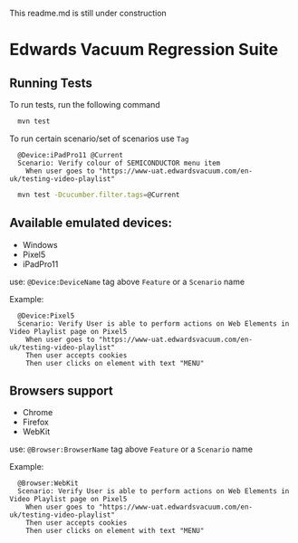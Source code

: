 This readme.md is still under construction
# Edwards Vacuum Regression Suite


## Running Tests

To run tests, run the following command

```bash
  mvn test
```

To run certain scenario/set of scenarios use `Tag`

```cucumber
  @Device:iPadPro11 @Current
  Scenario: Verify colour of SEMICONDUCTOR menu item
    When user goes to "https://www-uat.edwardsvacuum.com/en-uk/testing-video-playlist"
```

```bash
  mvn test -Dcucumber.filter.tags=@Current
```

## Available emulated devices:

- Windows
- Pixel5
- iPadPro11

use: `@Device:DeviceName` tag above `Feature` or a `Scenario` name

Example:
```Cucumber 
  @Device:Pixel5
  Scenario: Verify User is able to perform actions on Web Elements in Video Playlist page on Pixel5
    When user goes to "https://www-uat.edwardsvacuum.com/en-uk/testing-video-playlist"
    Then user accepts cookies
    Then user clicks on element with text "MENU"
```    

## Browsers support

- Chrome
- Firefox
- WebKit

use: `@Browser:BrowserName` tag above `Feature` or a `Scenario` name

Example:
```Cucumber 
  @Browser:WebKit
  Scenario: Verify User is able to perform actions on Web Elements in Video Playlist page on Pixel5
    When user goes to "https://www-uat.edwardsvacuum.com/en-uk/testing-video-playlist"
    Then user accepts cookies
    Then user clicks on element with text "MENU"
```    



